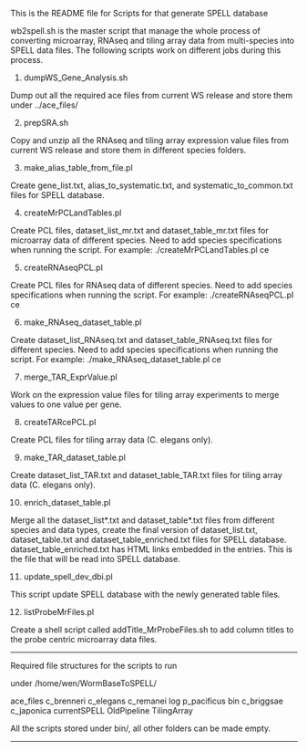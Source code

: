 
This is the README file for Scripts for that generate SPELL database

wb2spell.sh is the master script that manage the whole process of converting microarray, RNAseq and tiling array data from multi-species into SPELL data files. The following scripts work on different jobs during this process. 

1. dumpWS_Gene_Analysis.sh
 
Dump out all the required ace files from current WS release and store them under ../ace_files/

2. prepSRA.sh

Copy and unzip all the RNAseq and tiling array expression value files from current WS release and store them in different species folders.

3. make_alias_table_from_file.pl

Create gene_list.txt, alias_to_systematic.txt, and systematic_to_common.txt files for SPELL database.

4. createMrPCLandTables.pl

Create PCL files, dataset_list_mr.txt and dataset_table_mr.txt files for microarray data of different species. Need to add species specifications when running the script. For example: ./createMrPCLandTables.pl ce

5. createRNAseqPCL.pl  

Create PCL files for RNAseq data of different species. Need to add species specifications when running the script. For example: ./createRNAseqPCL.pl ce

6. make_RNAseq_dataset_table.pl

Create dataset_list_RNAseq.txt and dataset_table_RNAseq.txt files for different species. Need to add species specifications when running the script. For example: ./make_RNAseq_dataset_table.pl ce

7. merge_TAR_ExprValue.pl

Work on the expression value files for tiling array experiments to merge values to one value per gene.

8. createTARcePCL.pl

Create PCL files for tiling array data (C. elegans only).

9. make_TAR_dataset_table.pl

Create dataset_list_TAR.txt and dataset_table_TAR.txt files for tiling array data (C. elegans only).

10. enrich_dataset_table.pl

Merge all the dataset_list*.txt and dataset_table*.txt files from different species and data types, create the final version of dataset_list.txt, dataset_table.txt and dataset_table_enriched.txt files for SPELL database. dataset_table_enriched.txt has HTML links embedded in the entries. This is the file that will be read into SPELL database.  

11. update_spell_dev_dbi.pl

This script update SPELL database with the newly generated table files. 

12. listProbeMrFiles.pl

Create a shell script called addTitle_MrProbeFiles.sh to add column titles to the probe centric microarray data files. 




--------------------------------------------------
Required file structures for the scripts to run

under /home/wen/WormBaseToSPELL/

ace_files  c_brenneri  c_elegans   c_remanei     log          p_pacificus
bin        c_briggsae  c_japonica  currentSPELL  OldPipeline  TilingArray

All the scripts stored under bin/, all other folders can be made empty. 

----------------------------------------------------
